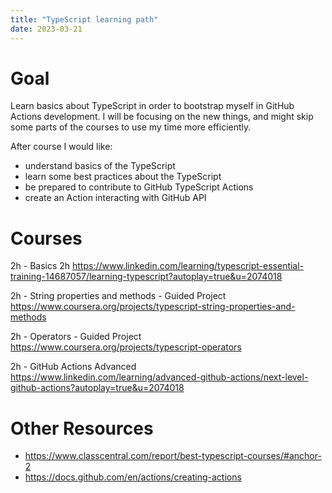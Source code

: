 ```yaml
---
title: "TypeScript learning path"
date: 2023-03-21
---
```


# Goal

Learn basics about TypeScript in order to bootstrap myself in GitHub Actions development. I will be focusing
on the new things, and might skip some parts of the courses to use my time more efficiently. 

After course I would like:
- understand basics of the TypeScript
- learn some best practices about the TypeScript
- be prepared to contribute to GitHub TypeScript Actions
- create an Action interacting with GitHub API

# Courses
2h - Basics 2h
https://www.linkedin.com/learning/typescript-essential-training-14687057/learning-typescript?autoplay=true&u=2074018

2h - String properties and methods - Guided Project
https://www.coursera.org/projects/typescript-string-properties-and-methods

2h - Operators - Guided Project
https://www.coursera.org/projects/typescript-operators

2h - GitHub Actions Advanced
https://www.linkedin.com/learning/advanced-github-actions/next-level-github-actions?autoplay=true&u=2074018

# Other Resources
- https://www.classcentral.com/report/best-typescript-courses/#anchor-2
- https://docs.github.com/en/actions/creating-actions
